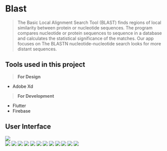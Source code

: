 # Blast

> The Basic Local Alignment Search Tool (BLAST) finds regions of local similarity between protein or nucleotide sequences. The program compares nucleotide or protein sequences to sequence in a database and calculates the statistical significance of the matches.
> Our app focuses on The BLASTN nucleotide-nucleotide search looks for more distant sequences.


## Tools used in this project
> **For Design**  
* Adobe Xd
   
> **For Development**  
* Flutter
* Firebase

## User Interface
![](https://github.com/hager-shiref/blast/blob/main/App%20screens/001.jpg)
<br>
![](https://github.com/hager-shiref/blast/blob/main/App%20screens/002.jpg)
![](https://github.com/hager-shiref/blast/blob/main/App%20screens/003.jpg)
![](https://github.com/hager-shiref/blast/blob/main/App%20screens/004.jpg)
![](https://github.com/hager-shiref/blast/blob/main/App%20screens/005.jpg)
![](https://github.com/hager-shiref/blast/blob/main/App%20screens/006.jpg)
![](https://github.com/hager-shiref/blast/blob/main/App%20screens/007.jpg)
![](https://github.com/hager-shiref/blast/blob/main/App%20screens/008.jpg)
![](https://github.com/hager-shiref/blast/blob/main/App%20screens/009.jpg)
![](https://github.com/hager-shiref/blast/blob/main/App%20screens/010.jpg)
![](https://github.com/hager-shiref/blast/blob/main/App%20screens/011.jpg)
![](https://github.com/hager-shiref/blast/blob/main/App%20screens/012.jpg)
![](https://github.com/hager-shiref/blast/blob/main/App%20screens/013.jpg)



